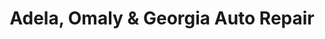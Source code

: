 ---
title: "Adela, Omaly & Georgia Auto Repair"
url: /athens/adela-omaly-and-georgia-auto-repair/
shop: car repair
---